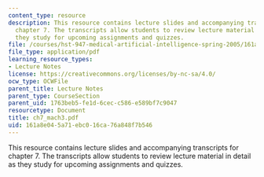 ```yaml
---
content_type: resource
description: This resource contains lecture slides and accompanying transcripts for
  chapter 7. The transcripts allow students to review lecture material in detail as
  they study for upcoming assignments and quizzes.
file: /courses/hst-947-medical-artificial-intelligence-spring-2005/161a8e045a71ebc016ca76a848f7b546_ch7_mach3.pdf
file_type: application/pdf
learning_resource_types:
- Lecture Notes
license: https://creativecommons.org/licenses/by-nc-sa/4.0/
ocw_type: OCWFile
parent_title: Lecture Notes
parent_type: CourseSection
parent_uid: 1763beb5-fe1d-6cec-c586-e589bf7c9047
resourcetype: Document
title: ch7_mach3.pdf
uid: 161a8e04-5a71-ebc0-16ca-76a848f7b546
---
```

This resource contains lecture slides and accompanying transcripts for chapter 7. The transcripts allow students to review lecture material in detail as they study for upcoming assignments and quizzes.